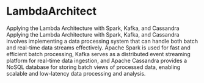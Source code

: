 # LambdaArchitect
Applying the Lambda Architecture with Spark, Kafka, and Cassandra
Applying the Lambda Architecture with Spark, Kafka, and Cassandra involves implementing a data processing system that can handle both batch and real-time data streams effectively. Apache Spark is used for fast and efficient batch processing, Kafka serves as a distributed event streaming platform for real-time data ingestion, and Apache Cassandra provides a NoSQL database for storing batch views of processed data, enabling scalable and low-latency data processing and analysis.
